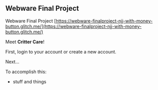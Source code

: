 ## Webware Final Project

Webware Final Project
[https://webware-finalproject-njj-with-money-button.glitch.me/](https://webware-finalproject-njj-with-money-button.glitch.me/)

Meet <b>Critter Care</b>!

First, login to your account or create a new account.

Next...

To accomplish this:

- stuff and things